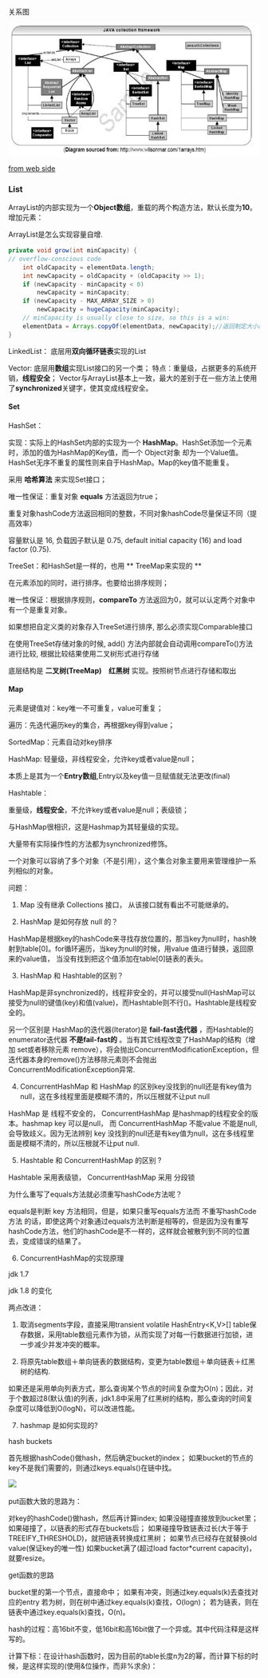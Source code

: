 关系图

![](pic/11.png)

[from web side](http://blog.csdn.net/zztfj/article/details/7563262)

### List

ArrayList的内部实现为一个**Object数组**，重载的两个构造方法，默认长度为**10**。
增加元素：

ArrayList是怎么实现容量自增.

```java
private void grow(int minCapacity) {
// overflow-conscious code
    int oldCapacity = elementData.length;
    int newCapacity = oldCapacity + (oldCapacity >> 1);
    if (newCapacity - minCapacity < 0)
        newCapacity = minCapacity;
    if (newCapacity - MAX_ARRAY_SIZE > 0)
        newCapacity = hugeCapacity(minCapacity);
    // minCapacity is usually close to size, so this is a win:
    elementData = Arrays.copyOf(elementData, newCapacity);//返回制定大小的数组，并拷贝，语法精简  
}
```

LinkedList： 底层用**双向循环链表**实现的List

Vector: 底层用**数组**实现List接口的另一个类；
特点：重量级，占据更多的系统开销，**线程安全**；
Vector与ArrayList基本上一致，最大的差别于在一些方法上使用了**synchronized**关键字，使其变成线程安全。

#### Set

HashSet：

实现：实际上的HashSet内部的实现为一个 **HashMap**。HashSet添加一个元素时，添加的值为HashMap的Key值，而一个 Object对象 却为一个Value值。HashSet无序不重复的属性则来自于HashMap。Map的key值不能重复。

采用 **哈希算法** 来实现Set接口；

唯一性保证：重复对象 **equals** 方法返回为true；

重复对象hashCode方法返回相同的整数，不同对象hashCode尽量保证不同（提高效率）

容量默认是 16, 负载因子默认是 0.75, default initial capacity (16) and load factor (0.75).

TreeSet：和HashSet是一样的，也用 ** TreeMap来实现的 **

在元素添加的同时，进行排序。也要给出排序规则；

唯一性保证：根据排序规则，**compareTo** 方法返回为0，就可以认定两个对象中有一个是重复对象。

如果想把自定义类的对象存入TreeSet进行排序, 那么必须实现Comparable接口

在使用TreeSet存储对象的时候, add() 方法内部就会自动调用compareTo()方法进行比较, 根据比较结果使用二叉树形式进行存储

底层结构是 **二叉树(TreeMap)**　**红黑树** 实现。按照树节点进行存储和取出

#### Map

元素是键值对：key唯一不可重复，value可重复；

遍历：先迭代遍历key的集合，再根据key得到value；

SortedMap：元素自动对key排序

HashMap:
轻量级，非线程安全，允许key或者value是null；

本质上是其为一个**Entry数组**,Entry以及key值一旦赋值就无法更改(final)

Hashtable：

重量级，**线程安全**，不允许key或者value是null；表级锁；

与HashMap很相识，这是Hashmap为其轻量级的实现。

大量带有实际操作性的方法都为synchronized修饰。

一个对象可以容纳了多个对象（不是引用），这个集合对象主要用来管理维护一系列相似的对象。

问题：

1. Map 没有继承 Collections 接口， 从该接口就有看出不可能继承的。

2. HashMap 是如何存放 null 的？

HashMap是根据key的hashCode来寻找存放位置的，那当key为null时，hash映射到table[0]。for循环遍历，当key为null的时候，用value 值进行替换，返回原来的value值， 当没有找到把这个值添加在table[0]链表的表头。

3. HashMap 和 Hashtable的区别？

HashMap是非synchronized的，线程非安全的，并可以接受null(HashMap可以接受为null的键值(key)和值(value)，而Hashtable则不行()。Hashtable是线程安全的。

另一个区别是 HashMap的迭代器(Iterator)是 **fail-fast迭代器** ，而Hashtable的enumerator迭代器 **不是fail-fast的** 。当有其它线程改变了HashMap的结构（增加 set或者移除元素 remove），将会抛出ConcurrentModificationException，但迭代器本身的remove()方法移除元素则不会抛出ConcurrentModificationException异常.

4. ConcurrentHashMap 和 HashMap 的区别key没找到的null还是有key值为null，这在多线程里面是模糊不清的，所以压根就不让put null

HashMap 是 线程不安全的， ConcurrentHashMap 是hashmap的线程安全的版本。hashmap key 可以是null， 而 ConcurrentHashMap 不能value 不能是null, 会导致歧义。因为无法辨别 key 没找到的null还是有key值为null，这在多线程里面是模糊不清的，所以压根就不让put null.

5. Hashtable 和 ConcurrentHashMap 的区别 ?

Hashtable 采用表级锁， ConcurrentHashMap 采用 分段锁

[](http://www.cnblogs.com/binyue/p/4545550.html)

为什么重写了equals方法就必须重写hashCode方法呢？

equals是判断 key 方法相同，但是，如果只重写equals方法而 不重写hashCode方法 的话，即使这两个对象通过equals方法判断是相等的，但是因为没有重写hashCode方法，他们的hashCode是不一样的，这样就会被散列到不同的位置去，变成错误的结果了。

6. ConcurrentHashMap的实现原理

jdk 1.7

[](http://www.cnblogs.com/ITtangtang/p/3948786.html)

jdk 1.8 的变化

[](http://blog.csdn.net/wangxiaotongfan/article/details/52074160)

两点改进：

1. 取消segments字段，直接采用transient volatile HashEntry<K,V>[] table保存数据，采用table数组元素作为锁，从而实现了对每一行数据进行加锁，进一步减少并发冲突的概率。

2. 将原先table数组＋单向链表的数据结构，变更为table数组＋单向链表＋红黑树的结构.

如果还是采用单向列表方式，那么查询某个节点的时间复杂度为O(n)；因此，对于个数超过8(默认值)的列表，jdk1.8中采用了红黑树的结构，那么查询的时间复杂度可以降低到O(logN)，可以改进性能。


7. hashmap 是如何实现的?

hash buckets

首先根据hashCode()做hash，然后确定bucket的index；
如果bucket的节点的key不是我们需要的，则通过keys.equals()在链中找。

![](https://yikun.github.io/2015/04/01/Java-HashMap%E5%B7%A5%E4%BD%9C%E5%8E%9F%E7%90%86%E5%8F%8A%E5%AE%9E%E7%8E%B0/)

put函数大致的思路为：

对key的hashCode()做hash，然后再计算index;
如果没碰撞直接放到bucket里；
如果碰撞了，以链表的形式存在buckets后；
如果碰撞导致链表过长(大于等于TREEIFY_THRESHOLD)，就把链表转换成红黑树；
如果节点已经存在就替换old value(保证key的唯一性)
如果bucket满了(超过load factor*current capacity)，就要resize。

get函数的思路

bucket里的第一个节点，直接命中；
如果有冲突，则通过key.equals(k)去查找对应的entry
若为树，则在树中通过key.equals(k)查找，O(logn)；
若为链表，则在链表中通过key.equals(k)查找，O(n)。

hash的过程：高16bit不变，低16bit和高16bit做了一个异或。其中代码注释是这样写的。

计算下标：在设计hash函数时，因为目前的table长度n为2的幂，而计算下标的时候，是这样实现的(使用&位操作，而非%求余)：
